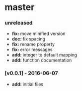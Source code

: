 # master

### unreleased
- **fix:** move minified version
- **doc:** fix spacing
- **fix:** rename property
- **fix:** error messages
- **add:** integer to default mapping
- **add:** function documentation

### [v0.0.1] - 2016-06-07
- **add:** initial files